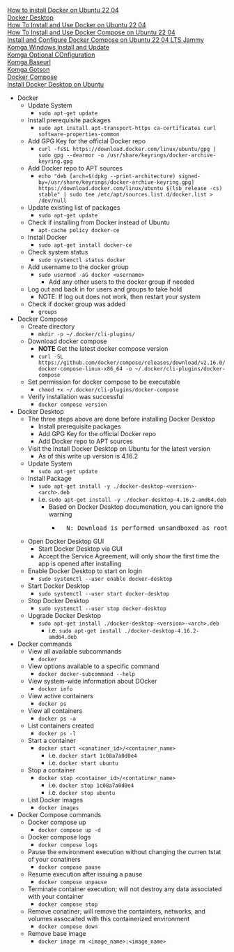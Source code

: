 [How to install Docker on Ubuntu 22 04](https://linuxconfig.org/how-to-install-docker-on-ubuntu-22-04)<br />
[Docker Desktop](https://www.docker.com/products/docker-desktop)<br />
[How To Install and Use Docker on Ubuntu 22 04](https://www.digitalocean.com/community/tutorials/how-to-install-and-use-docker-on-ubuntu-22-04)<br />
[How To Install and Use Docker Compose on Ubuntu 22 04](https://digitalocean.com/community/tutorials/how-to-install-and-use-docker-compose-on-ubuntu-22-04)<br />
[Install and Configure Docker Compose on Ubuntu 22 04 LTS Jammy](https://www.how2shout.com/linux/install-and-configure-docker-compose-on-ubuntu-22-04-lts-jammy)<br />
[Komga Windows Install and Update](https://komga.org/installation/thirdparty.html#windows-installer-and-updater)<br />
[Komga Optional COnfiguration](https://komga.org/installation/configuration.html#optional-configuration)<br />
[Komga Baseurl](https://komga.org/installation/configuration.html#server-servlet-context-path-server-servlet-context-path-baseurl)<br />
[Komga Gotson](https://github.com/gotson/komga/issues/353)<br />
[Docker Compose](https://github.com/docker/compose/releases/)<br />
[Install Docker Desktop on Ubuntu](https://docs.docker.com/desktop/install/ubuntu/)<br />

* Docker
  * Update System
    * `sudo apt-get update`
  * Install prerequisite packages
    * `sudo apt install apt-transport-https ca-certificates curl software-properties-common`
  * Add GPG Key for the official Docker repo
    * `curl -fsSL https://download.docker.com/linux/ubuntu/gpg | sudo gpg --dearmor -o /usr/share/keyrings/docker-archive-keyring.gpg`
  * Add Docker repo to APT sources
    * `echo "deb [arch=$(dpkg --print-architecture) signed-by=/usr/share/keyrings/docker-archive-keyring.gpg] https://download.docker.com/linux/ubuntu $(lsb_release -cs) stable" | sudo tee /etc/apt/sources.list.d/docker.list > /dev/null`
  * Update existing list of packages
    * `sudo apt-get update`
  * Check if installing from Docker instead of Ubuntu
    * `apt-cache policy docker-ce`
  * Install Docker
    * `sudo apt-get install docker-ce`
  * Check system status
    * `sudo systemctl status docker`
  * Add username to the docker group
    * `sudo usermod -aG docker <username>`
      * Add any other users to the docker group if needed
  * Log out and back in for users and groups to take hold
    * NOTE: If log out does not work, then restart your system
  * Check if docker group was added
    * `groups`
* Docker Compose
  * Create directory
    * `mkdir -p ~/.docker/cli-plugins/`
  * Download docker compose
    * **NOTE** Get the latest docker compose version
    * `curl -SL https://github.com/docker/compose/releases/download/v2.16.0/docker-compose-linux-x86_64 -o ~/.docker/cli-plugins/docker-compose`
  * Set permission for docker compose to be executable
    * `chmod +x ~/.docker/cli-plugins/docker-compose`
  * Verify installation was successful
    * `docker compose version`
* Docker Desktop
  * The three steps above are done before installing Docker Desktop
    * Install prerequisite packages
    * Add GPG Key for the official Docker repo
    * Add Docker repo to APT sources
  * Visit the Install Docker Desktop on Ubuntu for the latest version
    * As of this write up version is 4.16.2
  * Update System
    * `sudo apt-get update`
  * Install Package
    *  `sudo apt-get install -y ./docker-desktop-<version>-<arch>.deb`
      * i.e. `sudo apt-get install -y ./docker-desktop-4.16.2-amd64.deb`
        * Based on Docker Desktop documenation, you can ignore the warning
          * <pre>
              N: Download is performed unsandboxed as root, as file '/home/user/Downloads/docker-desktop.deb' couldn't be accessed by user '_apt'. - pkgAcquire::Run (13: Permission denied)
            </pre>
  * Open Docker Desktop GUI
    * Start Docker Desktop via GUI
    * Accept the Service Agreement, will only show the first time the app is opened after installing
  * Enable Docker Desktop to start on login
    * `sudo systemctl --user enable docker-desktop`
  * Start Docker Desktop
    * `sudo systemctl --user start docker-desktop`
  * Stop Docker Desktop
    * `sudo systemctl --user stop docker-desktop`
  * Upgrade Docker Desktop
    * `sudo apt-get install ./docker-desktop-<version>-<arch>.deb`
      * i.e. `sudo apt-get install ./docker-desktop-4.16.2-amd64.deb`
* Docker commands
  * View all available subcommands
    * `docker`
  * View options available to a specific command
    * `docker docker-subcommand --help`
  * View system-wide information about DOcker
    * `docker info`
  * View active containers
    * `docker ps`
  * View all containers
    * `docker ps -a`
  * List containers created
    * `docker ps -l`
  * Start a container
    * `docker start <conatiner_id>/<container_name>`
      * i.e. `docker start 1c08a7a0d0e4`
      * i.e. `docker start ubuntu`
  * Stop a container
    * `docker stop <container_id>/<contatiner_name>`
      * i.e. `docker stop 1c08a7a0d0e4`
      * i.e. `docker stop ubuntu`
  * List Docker images
    * `docker images`
* Docker Compose commands
  * Docker compose up
    * `docker compose up -d`
  * Docker compose logs
    * `docker compose logs`
  * Pause the environment execution without changing the curren tstat of your conatiners
    * `docker compose pause`
  * Resume execution after issuing a pause
    * `docker compose unpause`
  * Terminate container execution; will not destroy any data associated with your container
    * `docker compose stop`
  * Remove conatiner; will remove the containters, networks, and volumes assocaited with this containerized environment
    * `docker compose down`
  * Remove base image
    * `docker image rm <image_name>:<image_name>`
